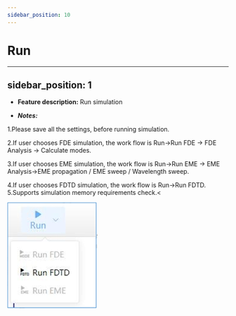 ```yaml
---
sidebar_position: 10
---
```

# Run
---
sidebar_position: 1
---
- **Feature description:**
Run simulation

- ***Notes:***

1.Please save all the settings, before running simulation.

2.If user chooses FDE simulation, the work flow is Run->Run FDE -> FDE Analysis -> Calculate modes.

3.If user chooses EME simulation, the work flow is Run->Run EME -> EME Analysis->EME propagation / EME sweep / Wavelength sweep.

4.If user chooses FDTD simulation, the work flow is Run->Run FDTD.
5.Supports simulation memory requirements check.<



!['run'](../../static/img/tutorial/run.png )
